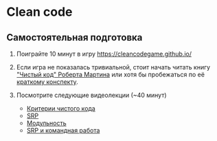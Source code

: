 # Clean code

## Самостоятельная подготовка

1. Поиграйте 10 минут в игру https://cleancodegame.github.io/

2. Если игра не показалась тривиальной, стоит начать читать книгу ["Чистый код" Роберта Мартина](http://bit.ly/1Dwre5P) или хотя бы пробежаться по её [краткому конспекту](http://slidesha.re/1DTGjwg).

3. Посмотрите следующие видеолекции (~40 минут)
	* [Критерии чистого кода](https://ulearn.azurewebsites.net/Course/cs2/Kritierii_chistogho_koda_cb1d4c4d-47cd-4d51-bfb6-a05fc95e511e)
	* [SRP](https://ulearn.azurewebsites.net/Course/cs2/SRP_5545b91a-c5c4-425b-a1e3-68663af63464)
	* [Модульность](https://ulearn.azurewebsites.net/Course/cs2/Modul_nost__1f04d8a9-37cb-4bee-9c7d-77bb565ca346)
	* [SRP и командная работа](https://ulearn.azurewebsites.net/Course/cs2/SRP_i_komandnaia_rabota_af23a59a-b1fe-4d88-8d9a-7ecc5e1fdfc4)
